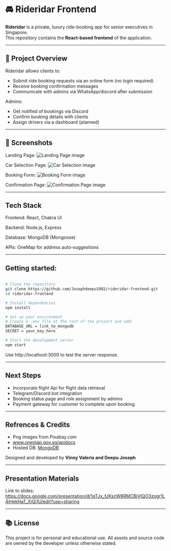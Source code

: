 # 🚘 Rideridar Frontend

**Rideridar** is a private, luxury ride-booking app for senior executives in Singapore.  
This repository contains the **React-based frontend** of the application.

---

## 📌 Project Overview

Rideridar allows clients to:

- Submit ride booking requests via an online form (no login required)
- Receive booking confirmation messages
- Communicate with admins via WhatsApp/discord after submission

Admins:

- Get notified of bookings via Discord
- Confirm booking details with clients
- Assign drivers via a dashboard (planned)

---

## 📌 Screenshots

Landing Page:
![Landing Page image](../rideridar-frontend/src/assets/images/Screenshots/Screenshot%202025-07-17%20at%208.21.33%20PM.png)

Car Selection Page:
![Car Selection image](../rideridar-frontend/src/assets/images/Screenshots/Screenshot%202025-07-17%20at%208.22.31%20PM.png)

Booking Form:
![Booking Form image](../rideridar-frontend/src/assets/images/Screenshots/Screenshot%202025-07-17%20at%208.24.59%20PM.png)

Confirmation Page:
![Confirmation Page image](../rideridar-frontend/src/assets/images/Screenshots/Screenshot%202025-07-17%20at%208.25.44%20PM.png)

---

## Tech Stack

Frontend: React, Chakra UI

Backend: Node.js, Express

Database: MongoDB (Mongoose)

APIs: OneMap for address auto-suggestions

---

## Getting started:

```bash

# Clone the repository
git clone https://github.com/Josephdeepu1982/rideridar-frontend.git
cd rideridar-frontend

# Install dependencies
npm install

# Set up your environment
# Create a .env file at the root of the project and add:
DATABASE_URL = link_to_mongodb
SECRET = your_key_here

# Start the development server
npm start

```

Use http://localhost:3000 to test the server response.

---

## Next Steps

- Incorporate flight Api for flight data retrieval
- Telegram/Discord bot integration
- Booking status page and role assignment by admins
- Payment gateway for customer to complete upon booking

---

## Refrences & Credits

- Png images from Pixabay.com
- www.onemap.gov.sg/apidocs
- Hosted DB: [MongoDB](https://cloud.mongodb.com/)

Designed and developed by **Vinny Valeria and Deepu Joseph**

---

## Presentation Materials

Link to slides: https://docs.google.com/presentation/d/1qTJx_fJKscW8RMCBjVIQO3zogr1L4iHekHaT_XjQi1U/edit?usp=sharing

---

## 📚 License

This project is for personal and educational use. All assets and source code are owned by the developer unless otherwise stated.
